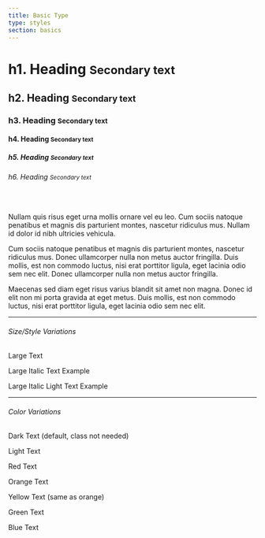 ```yaml
---
title: Basic Type
type: styles
section: basics
---
```



<h1>h1. Heading <small>Secondary text</small></h1>
<h2>h2. Heading <small>Secondary text</small></h2>
<h3>h3. Heading <small>Secondary text</small></h3>
<h4>h4. Heading <small>Secondary text</small></h4>
<h5>h5. Heading <small>Secondary text</small></h5>
<h6>h6. Heading <small>Secondary text</small></h6>
<br/>

Nullam quis risus eget urna mollis ornare vel eu leo. Cum sociis natoque penatibus et magnis dis parturient montes, nascetur ridiculus mus. Nullam id dolor id nibh ultricies vehicula.

Cum sociis natoque penatibus et magnis dis parturient montes, nascetur ridiculus mus. Donec ullamcorper nulla non metus auctor fringilla. Duis mollis, est non commodo luctus, nisi erat porttitor ligula, eget lacinia odio sem nec elit. Donec ullamcorper nulla non metus auctor fringilla.

Maecenas sed diam eget risus varius blandit sit amet non magna. Donec id elit non mi porta gravida at eget metus. Duis mollis, est non commodo luctus, nisi erat porttitor ligula, eget lacinia odio sem nec elit.

---

<h6>Size/Style Variations</h6>

<p class="text-large">Large Text</p>
<p class="text-large text-italic">Large Italic Text Example</p>
<p class="text-large text-italic text-light">Large Italic Light Text Example</p>

---

<h6>Color Variations</h6>

<p class="text-dark">Dark Text <span class="text-light text-italic">(default, class not needed)</span></p>
<p class="text-light">Light Text</p>
<p class="text-red">Red Text</p>
<p class="text-orange">Orange Text</p>
<p class="text-yellow">Yellow Text <span class="text-light text-italic">(same as orange)</span></p>
<p class="text-green">Green Text</p>
<p class="text-blue">Blue Text</p>
